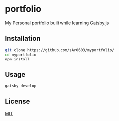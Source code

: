 # portfolio

My Personal portfolio built while learning Gatsby.js

## Installation

```bash
git clone https://github.com/sAr0603/myportfolio/
cd myportfolio
npm install 
```

## Usage

```bash
gatsby develop
```

## License
[MIT](https://choosealicense.com/licenses/mit/)